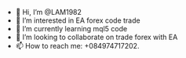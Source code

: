 - 👋 Hi, I’m @LAM1982
- 👀 I’m interested in EA forex code trade
- 🌱 I’m currently learning mql5 code
- 💞️ I’m looking to collaborate on trade forex with EA
- 📫 How to reach me: +084974717202.

<!---
LAM1982/LAM1982 is a ✨ special ✨ repository because its `README.md` (this file) appears on your GitHub profile.
You can click the Preview link to take a look at your changes.
--->
